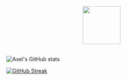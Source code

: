 <div id="header" align="center">
  <img src="https://media.giphy.com/media/3oKIPnAiaMCws8nOsE/giphy.gif" width="100"/>
</div>

<br>


![Axel's GitHub stats](https://github-readme-stats.vercel.app/api?username=axelvanherle&theme=drakula&show_icons=true)

[![GitHub Streak](http://github-readme-streak-stats.herokuapp.com?user=axelvanherle&theme=dracula&background=fffff)](https://git.io/streak-stats)
